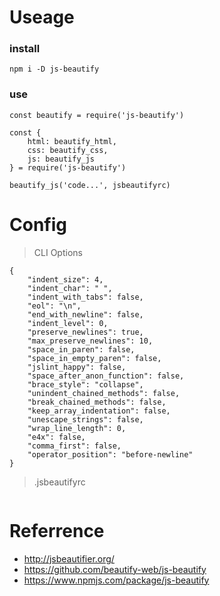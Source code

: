 # Useage

### install

```
npm i -D js-beautify
```

### use

```
const beautify = require('js-beautify')

const {
    html: beautify_html,
    css: beautify_css,
    js: beautify_js
} = require('js-beautify')

beautify_js('code...', jsbeautifyrc)
```

# Config

> CLI Options

```
{
    "indent_size": 4,
    "indent_char": " ",
    "indent_with_tabs": false,
    "eol": "\n",
    "end_with_newline": false,
    "indent_level": 0,
    "preserve_newlines": true,
    "max_preserve_newlines": 10,
    "space_in_paren": false,
    "space_in_empty_paren": false,
    "jslint_happy": false,
    "space_after_anon_function": false,
    "brace_style": "collapse",
    "unindent_chained_methods": false,
    "break_chained_methods": false,
    "keep_array_indentation": false,
    "unescape_strings": false,
    "wrap_line_length": 0,
    "e4x": false,
    "comma_first": false,
    "operator_position": "before-newline"
}
```

> .jsbeautifyrc

```

```

# Referrence

-   http://jsbeautifier.org/
-   https://github.com/beautify-web/js-beautify
-   https://www.npmjs.com/package/js-beautify
